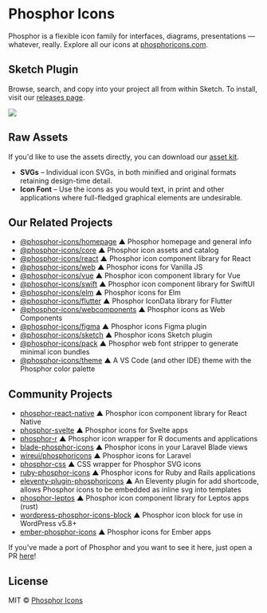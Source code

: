 # Phosphor Icons

Phosphor is a flexible icon family for interfaces, diagrams, presentations — whatever, really. Explore all our icons at [phosphoricons.com](https://phosphoricons.com).

## Sketch Plugin

Browse, search, and copy into your project all from within Sketch. To install, visit our [releases page](https://github.com/phosphor-icons/sketch/releases).

<img src="/meta/plugin-demo.gif" />

## Raw Assets

If you'd like to use the assets directly, you can download our [asset kit](https://www.phosphoricons.com/assets/phosphor-icons.zip).

- **SVGs** – Individual icon SVGs, in both minified and original formats retaining design-time detail.
- **Icon Font** – Use the icons as you would text, in print and other applications where full-fledged graphical elements are undesirable.

<!-- ### Source Files
- **Sketch**
- **Illustrator**
- **Figma** -->

## Our Related Projects

- [@phosphor-icons/homepage](https://github.com/phosphor-icons/homepage) ▲ Phosphor homepage and general info
- [@phosphor-icons/core](https://github.com/phosphor-icons/core) ▲ Phosphor icon assets and catalog
- [@phosphor-icons/react](https://github.com/phosphor-icons/react) ▲ Phosphor icon component library for React
- [@phosphor-icons/web](https://github.com/phosphor-icons/web) ▲ Phosphor icons for Vanilla JS
- [@phosphor-icons/vue](https://github.com/phosphor-icons/vue) ▲ Phosphor icon component library for Vue
- [@phosphor-icons/swift](https://github.com/phosphor-icons/swift) ▲ Phosphor icon component library for SwiftUI
- [@phosphor-icons/elm](https://github.com/phosphor-icons/phosphor-elm) ▲ Phosphor icons for Elm
- [@phosphor-icons/flutter](https://github.com/phosphor-icons/flutter) ▲ Phosphor IconData library for Flutter
- [@phosphor-icons/webcomponents](https://github.com/phosphor-icons/webcomponents) ▲ Phosphor icons as Web Components
- [@phosphor-icons/figma](https://github.com/phosphor-icons/figma) ▲ Phosphor icons Figma plugin
- [@phosphor-icons/sketch](https://github.com/phosphor-icons/sketch) ▲ Phosphor icons Sketch plugin
- [@phosphor-icons/pack](https://github.com/phosphor-icons/pack) ▲ Phosphor web font stripper to generate minimal icon bundles
- [@phosphor-icons/theme](https://github.com/phosphor-icons/theme) ▲ A VS Code (and other IDE) theme with the Phosphor color palette

## Community Projects

- [phosphor-react-native](https://github.com/duongdev/phosphor-react-native) ▲ Phosphor icon component library for React Native
- [phosphor-svelte](https://github.com/haruaki07/phosphor-svelte) ▲ Phosphor icons for Svelte apps
- [phosphor-r](https://github.com/dreamRs/phosphoricons) ▲ Phosphor icon wrapper for R documents and applications
- [blade-phosphor-icons](https://github.com/codeat3/blade-phosphor-icons) ▲ Phosphor icons in your Laravel Blade views
- [wireui/phosphoricons](https://github.com/wireui/phosphoricons) ▲ Phosphor icons for Laravel
- [phosphor-css](https://github.com/lucagoslar/phosphor-css) ▲ CSS wrapper for Phosphor SVG icons
- [ruby-phosphor-icons](https://github.com/maful/ruby-phosphor-icons) ▲ Phosphor icons for Ruby and Rails applications
- [eleventy-plugin-phosphoricons](https://github.com/reatlat/eleventy-plugin-phosphoricons) ▲ An Eleventy plugin for add shortcode, allows Phosphor icons to be embedded as inline svg into templates
- [phosphor-leptos](https://github.com/SorenHolstHansen/phosphor-leptos) ▲ Phosphor icon component library for Leptos apps (rust)
- [wordpress-phosphor-icons-block](https://github.com/robruiz/phosphor-icons-block) ▲ Phosphor icon block for use in WordPress v5.8+
- [ember-phosphor-icons](https://github.com/IgnaceMaes/ember-phosphor-icons) ▲ Phosphor icons for Ember apps

If you've made a port of Phosphor and you want to see it here, just open a PR [here](https://github.com/phosphor-icons/homepage)!

## License

MIT © [Phosphor Icons](https://github.com/phosphor-icons)
